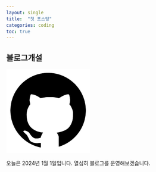 ```yaml
---
layout: single
title:  "첫 포스팅"
categories: coding
toc: true
---
```

## 블로그개설

![github](../images/2024-01-01-first/github.png)

오늘은 2024년 1월 1일입니다.
열심히 블로그를 운영해보겠습니다.

